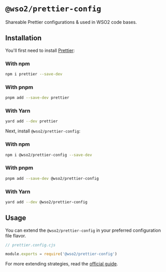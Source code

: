 # `@wso2/prettier-config`

Shareable Prettier configurations &amp; used in WSO2 code bases.

## Installation

You'll first need to install [Prettier](https://prettier.io/):

### With npm

```sh
npm i prettier --save-dev
```

### With pnpm

```sh
pnpm add --save-dev prettier
```

### With Yarn

```sh
yard add --dev prettier
```

Next, install `@wso2/prettier-config`:

### With npm

```sh
npm i @wso2/prettier-config --save-dev
```

### With pnpm

```sh
pnpm add --save-dev @wso2/prettier-config
```

### With Yarn

```sh
yard add --dev @wso2/prettier-config
```

## Usage

You can extend the `@wso2/prettier-config` in your preferred configuration file flavor.

```js
// prettier.config.cjs

module.exports = require('@wso2/prettier-config')
```

For more extending strategies, read the [official guide](https://prettier.io/docs/en/configuration.html#sharing-configurations).
